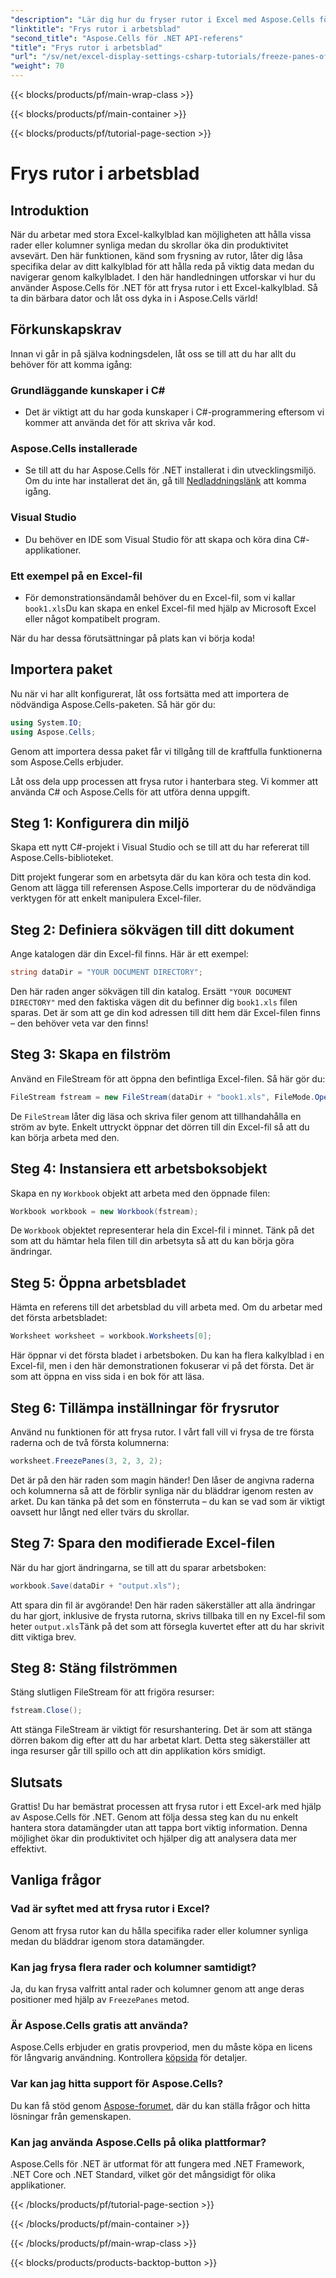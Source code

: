 ```yaml
---
"description": "Lär dig hur du fryser rutor i Excel med Aspose.Cells för .NET med den här omfattande handledningen, komplett med steg-för-steg-instruktioner och viktiga tips."
"linktitle": "Frys rutor i arbetsblad"
"second_title": "Aspose.Cells för .NET API-referens"
"title": "Frys rutor i arbetsblad"
"url": "/sv/net/excel-display-settings-csharp-tutorials/freeze-panes-of-worksheet/"
"weight": 70
---
```


{{< blocks/products/pf/main-wrap-class >}}

{{< blocks/products/pf/main-container >}}

{{< blocks/products/pf/tutorial-page-section >}}

# Frys rutor i arbetsblad

## Introduktion

När du arbetar med stora Excel-kalkylblad kan möjligheten att hålla vissa rader eller kolumner synliga medan du skrollar öka din produktivitet avsevärt. Den här funktionen, känd som frysning av rutor, låter dig låsa specifika delar av ditt kalkylblad för att hålla reda på viktig data medan du navigerar genom kalkylbladet. I den här handledningen utforskar vi hur du använder Aspose.Cells för .NET för att frysa rutor i ett Excel-kalkylblad. Så ta din bärbara dator och låt oss dyka in i Aspose.Cells värld!

## Förkunskapskrav

Innan vi går in på själva kodningsdelen, låt oss se till att du har allt du behöver för att komma igång:

### Grundläggande kunskaper i C#
- Det är viktigt att du har goda kunskaper i C#-programmering eftersom vi kommer att använda det för att skriva vår kod.

### Aspose.Cells installerade
- Se till att du har Aspose.Cells för .NET installerat i din utvecklingsmiljö. Om du inte har installerat det än, gå till [Nedladdningslänk](https://releases.aspose.com/cells/net/) att komma igång.

### Visual Studio
- Du behöver en IDE som Visual Studio för att skapa och köra dina C#-applikationer.

### Ett exempel på en Excel-fil
- För demonstrationsändamål behöver du en Excel-fil, som vi kallar `book1.xls`Du kan skapa en enkel Excel-fil med hjälp av Microsoft Excel eller något kompatibelt program.

När du har dessa förutsättningar på plats kan vi börja koda!

## Importera paket

Nu när vi har allt konfigurerat, låt oss fortsätta med att importera de nödvändiga Aspose.Cells-paketen. Så här gör du:

```csharp
using System.IO;
using Aspose.Cells;
```

Genom att importera dessa paket får vi tillgång till de kraftfulla funktionerna som Aspose.Cells erbjuder.

Låt oss dela upp processen att frysa rutor i hanterbara steg. Vi kommer att använda C# och Aspose.Cells för att utföra denna uppgift.

## Steg 1: Konfigurera din miljö

Skapa ett nytt C#-projekt i Visual Studio och se till att du har refererat till Aspose.Cells-biblioteket.

Ditt projekt fungerar som en arbetsyta där du kan köra och testa din kod. Genom att lägga till referensen Aspose.Cells importerar du de nödvändiga verktygen för att enkelt manipulera Excel-filer.

## Steg 2: Definiera sökvägen till ditt dokument

Ange katalogen där din Excel-fil finns. Här är ett exempel:

```csharp
string dataDir = "YOUR DOCUMENT DIRECTORY";
```

Den här raden anger sökvägen till din katalog. Ersätt `"YOUR DOCUMENT DIRECTORY"` med den faktiska vägen dit du befinner dig `book1.xls` filen sparas. Det är som att ge din kod adressen till ditt hem där Excel-filen finns – den behöver veta var den finns!

## Steg 3: Skapa en filström

Använd en FileStream för att öppna den befintliga Excel-filen. Så här gör du:

```csharp
FileStream fstream = new FileStream(dataDir + "book1.xls", FileMode.Open);
```

De `FileStream` låter dig läsa och skriva filer genom att tillhandahålla en ström av byte. Enkelt uttryckt öppnar det dörren till din Excel-fil så att du kan börja arbeta med den.

## Steg 4: Instansiera ett arbetsboksobjekt

Skapa en ny `Workbook` objekt att arbeta med den öppnade filen:

```csharp
Workbook workbook = new Workbook(fstream);
```

De `Workbook` objektet representerar hela din Excel-fil i minnet. Tänk på det som att du hämtar hela filen till din arbetsyta så att du kan börja göra ändringar.

## Steg 5: Öppna arbetsbladet

Hämta en referens till det arbetsblad du vill arbeta med. Om du arbetar med det första arbetsbladet:

```csharp
Worksheet worksheet = workbook.Worksheets[0];
```

Här öppnar vi det första bladet i arbetsboken. Du kan ha flera kalkylblad i en Excel-fil, men i den här demonstrationen fokuserar vi på det första. Det är som att öppna en viss sida i en bok för att läsa.

## Steg 6: Tillämpa inställningar för frysrutor

Använd nu funktionen för att frysa rutor. I vårt fall vill vi frysa de tre första raderna och de två första kolumnerna:

```csharp
worksheet.FreezePanes(3, 2, 3, 2);
```

Det är på den här raden som magin händer! Den låser de angivna raderna och kolumnerna så att de förblir synliga när du bläddrar igenom resten av arket. Du kan tänka på det som en fönsterruta – du kan se vad som är viktigt oavsett hur långt ned eller tvärs du skrollar.

## Steg 7: Spara den modifierade Excel-filen

När du har gjort ändringarna, se till att du sparar arbetsboken:

```csharp
workbook.Save(dataDir + "output.xls");
```

Att spara din fil är avgörande! Den här raden säkerställer att alla ändringar du har gjort, inklusive de frysta rutorna, skrivs tillbaka till en ny Excel-fil som heter `output.xls`Tänk på det som att försegla kuvertet efter att du har skrivit ditt viktiga brev.

## Steg 8: Stäng filströmmen

Stäng slutligen FileStream för att frigöra resurser:

```csharp
fstream.Close();
```

Att stänga FileStream är viktigt för resurshantering. Det är som att stänga dörren bakom dig efter att du har arbetat klart. Detta steg säkerställer att inga resurser går till spillo och att din applikation körs smidigt.

## Slutsats

Grattis! Du har bemästrat processen att frysa rutor i ett Excel-ark med hjälp av Aspose.Cells för .NET. Genom att följa dessa steg kan du nu enkelt hantera stora datamängder utan att tappa bort viktig information. Denna möjlighet ökar din produktivitet och hjälper dig att analysera data mer effektivt.

## Vanliga frågor

### Vad är syftet med att frysa rutor i Excel?
Genom att frysa rutor kan du hålla specifika rader eller kolumner synliga medan du bläddrar igenom stora datamängder.

### Kan jag frysa flera rader och kolumner samtidigt?
Ja, du kan frysa valfritt antal rader och kolumner genom att ange deras positioner med hjälp av `FreezePanes` metod.

### Är Aspose.Cells gratis att använda?
Aspose.Cells erbjuder en gratis provperiod, men du måste köpa en licens för långvarig användning. Kontrollera [köpsida](https://purchase.aspose.com/buy) för detaljer.

### Var kan jag hitta support för Aspose.Cells?
Du kan få stöd genom [Aspose-forumet](https://forum.aspose.com/c/cells/9), där du kan ställa frågor och hitta lösningar från gemenskapen.

### Kan jag använda Aspose.Cells på olika plattformar?
Aspose.Cells för .NET är utformat för att fungera med .NET Framework, .NET Core och .NET Standard, vilket gör det mångsidigt för olika applikationer.

{{< /blocks/products/pf/tutorial-page-section >}}

{{< /blocks/products/pf/main-container >}}

{{< /blocks/products/pf/main-wrap-class >}}

{{< blocks/products/products-backtop-button >}}